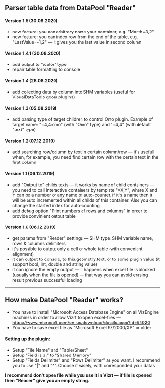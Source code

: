 ## Parser table data from DataPool "Reader"

#### Version 1.5 (30.08.2020)
* new feature: you can arbitrary name your container, e.g. "Month=3,2"
* new feature: you can index row from the end of the table, e.g. "LastValue=-1,2" — it gives you the last value in second column

#### Version 1.4.1 (30.08.2020)
* add output to ":color" type
* repair table formatting to console

#### Version 1.4 (26.08.2020)
* add collecting data by column into SHM variables (useful for VisualDataTools geom plugins)

#### Version 1.3 (05.08.2019)
* add parsing type of target children to control Omo plugin. Example of target name: "=4,4:omo" (with "Omo" type) and "=4,4" (with default "text" type)

#### Version 1.2 (07.12.2019)
* add searching row/column by text in certain column/row — it's usefull when, for example, you need find certain row with the certain text in the first column

#### Version 1.1 (06.12.2019)
* add "Output to" childs texts — it works by name of child containers — you need to call interactive containers by template "=X,Y", where X and Y can be a number or any name of auto-counter. If it's a name then it will be auto incremented within all childs of this container. Also you can change the started index for auto-counting
* add debug option "Print numbers of rows and columns" in order to provide convinient output table

#### Version 1.0 (06.12.2019)
* get params from "Reader" settings — SHM type, SHM variable name, rows & columns delimiters
* it's possible to output only a cell or whole table (with convenient alignment)
* it can output to console, to this.geometry.text, or to some plugin value (it support bool, int, double and string value)
* it can ignore the empty output — it happens when excel file is blocked (usually when the file is opened) — that way you can avoid erasing result previous successful loading

---

## How make DataPool "Reader" works?
* You have to install "Microsoft Access Database Engine" on all VizEngine machines in order to allow Vizrt to open excel-files — https://www.microsoft.com/en-us/download/details.aspx?id=54920
* You have to save excel file as "Microsoft Excel 97/2000/XP" or older

#### Setting up the plugin:
* Setup "File Name" and "Table/Sheet"
* Setup "Field is a:" to "Shared Memory"
* Setup "Fields Delimiter" and "Rows Delimiter" as you want. I recommend you to use "|" and "^". Choose it wisely, with corresponded your datas

__I recommend don't open file while you use it in Vizrt — if file is opened then "Reader" give you an empty string.__
